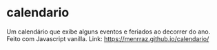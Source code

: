 # calendario
Um calendário que exibe alguns eventos e feriados ao decorrer do ano. Feito com Javascript vanilla.
Link: https://menrraz.github.io/calendario/
